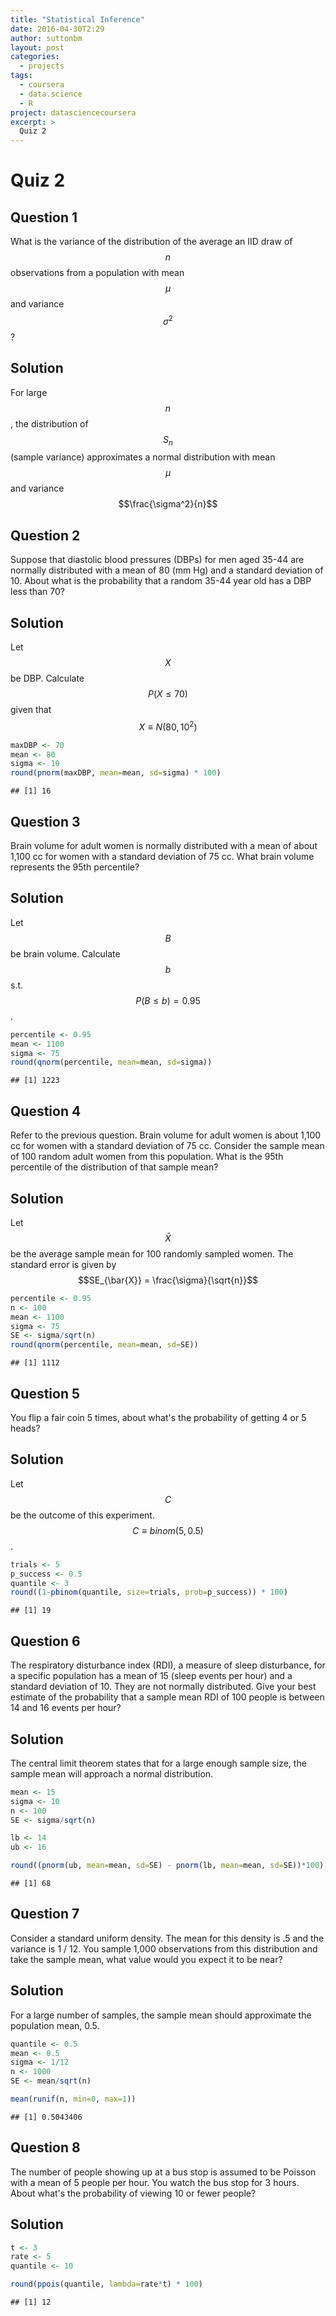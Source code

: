 ```yaml
---
title: "Statistical Inference"
date: 2016-04-30T2:29
author: suttonbm
layout: post
categories:
  - projects
tags:
  - coursera
  - data.science
  - R
project: datasciencecoursera
excerpt: >
  Quiz 2
---
```




# Quiz 2

## Question 1
What is the variance of the distribution of the average an IID draw of $$n$$ observations from a population with mean $$\mu$$ and variance $$\sigma^2$$?

## Solution
For large $$n$$, the distribution of $$S_n$$ (sample variance) approximates a normal distribution with mean $$\mu$$ and variance $$\frac{\sigma^2}{n}$$

## Question 2
Suppose that diastolic blood pressures (DBPs) for men aged 35-44 are normally distributed with a mean of 80 (mm Hg) and a standard deviation of 10. About what is the probability that a random 35-44 year old has a DBP less than 70?

## Solution
Let $$X$$ be DBP. Calculate $$P(X \leq 70)$$ given that $$X \equiv N(80, 10^2)$$

```r
maxDBP <- 70
mean <- 80
sigma <- 10
round(pnorm(maxDBP, mean=mean, sd=sigma) * 100)
```

```
## [1] 16
```

## Question 3
Brain volume for adult women is normally distributed with a mean of about 1,100 cc for women with a standard deviation of 75 cc. What brain volume represents the 95th percentile?

## Solution
Let $$B$$ be brain volume.  Calculate $$b$$ s.t. $$P(B \leq b) = 0.95$$.

```r
percentile <- 0.95
mean <- 1100
sigma <- 75
round(qnorm(percentile, mean=mean, sd=sigma))
```

```
## [1] 1223
```

## Question 4
Refer to the previous question. Brain volume for adult women is about 1,100 cc for women with a standard deviation of 75 cc. Consider the sample mean of 100 random adult women from this population. What is the 95th percentile of the distribution of that sample mean?

## Solution
Let $$\bar{X}$$ be the average sample mean for 100 randomly sampled women.  The standard error is given by $$SE_{\bar{X}} = \frac{\sigma}{\sqrt{n}}$$

```r
percentile <- 0.95
n <- 100
mean <- 1100
sigma <- 75
SE <- sigma/sqrt(n)
round(qnorm(percentile, mean=mean, sd=SE))
```

```
## [1] 1112
```

## Question 5
You flip a fair coin 5 times, about what's the probability of getting 4 or 5 heads?

## Solution
Let $$C$$ be the outcome of this experiment.  $$C \equiv binom(5, 0.5)$$.

```r
trials <- 5
p_success <- 0.5
quantile <- 3
round((1-pbinom(quantile, size=trials, prob=p_success)) * 100)
```

```
## [1] 19
```

## Question 6
The respiratory disturbance index (RDI), a measure of sleep disturbance, for a specific population has a mean of 15 (sleep events per hour) and a standard deviation of 10. They are not normally distributed. Give your best estimate of the probability that a sample mean RDI of 100 people is between 14 and 16 events per hour?

## Solution
The central limit theorem states that for a large enough sample size, the sample mean will approach a normal distribution.

```r
mean <- 15
sigma <- 10
n <- 100
SE <- sigma/sqrt(n)

lb <- 14
ub <- 16

round((pnorm(ub, mean=mean, sd=SE) - pnorm(lb, mean=mean, sd=SE))*100)
```

```
## [1] 68
```

## Question 7
Consider a standard uniform density. The mean for this density is .5 and the variance is 1 / 12. You sample 1,000 observations from this distribution and take the sample mean, what value would you expect it to be near?

## Solution
For a large number of samples, the sample mean should approximate the population mean, 0.5.

```r
quantile <- 0.5
mean <- 0.5
sigma <- 1/12
n <- 1000
SE <- mean/sqrt(n)

mean(runif(n, min=0, max=1))
```

```
## [1] 0.5043406
```

## Question 8
The number of people showing up at a bus stop is assumed to be Poisson with a mean of 5 people per hour. You watch the bus stop for 3 hours. About what's the probability of viewing 10 or fewer people?

## Solution

```r
t <- 3
rate <- 5
quantile <- 10

round(ppois(quantile, lambda=rate*t) * 100)
```

```
## [1] 12
```

